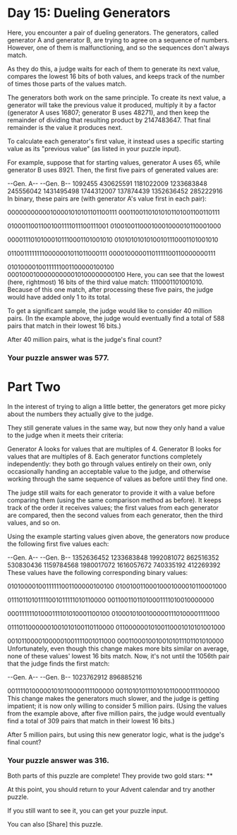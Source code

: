 #  Day 15: Dueling Generators 
Here, you encounter a pair of dueling generators. The generators, called generator A and generator B, are trying to agree on a sequence of numbers. However, one of them is malfunctioning, and so the sequences don't always match.

As they do this, a judge waits for each of them to generate its next value, compares the lowest 16 bits of both values, and keeps track of the number of times those parts of the values match.

The generators both work on the same principle. To create its next value, a generator will take the previous value it produced, multiply it by a factor (generator A uses 16807; generator B uses 48271), and then keep the remainder of dividing that resulting product by 2147483647. That final remainder is the value it produces next.

To calculate each generator's first value, it instead uses a specific starting value as its "previous value" (as listed in your puzzle input).

For example, suppose that for starting values, generator A uses 65, while generator B uses 8921. Then, the first five pairs of generated values are:

--Gen. A--  --Gen. B--
   1092455   430625591
1181022009  1233683848
 245556042  1431495498
1744312007   137874439
1352636452   285222916
In binary, these pairs are (with generator A's value first in each pair):

00000000000100001010101101100111
00011001101010101101001100110111

01000110011001001111011100111001
01001001100010001000010110001000

00001110101000101110001101001010
01010101010100101110001101001010

01100111111110000001011011000111
00001000001101111100110000000111

01010000100111111001100000100100
00010001000000000010100000000100
Here, you can see that the lowest (here, rightmost) 16 bits of the third value match: 1110001101001010. Because of this one match, after processing these five pairs, the judge would have added only 1 to its total.

To get a significant sample, the judge would like to consider 40 million pairs. (In the example above, the judge would eventually find a total of 588 pairs that match in their lowest 16 bits.)

After 40 million pairs, what is the judge's final count?

### Your puzzle answer was 577.

#  Part Two 
In the interest of trying to align a little better, the generators get more picky about the numbers they actually give to the judge.

They still generate values in the same way, but now they only hand a value to the judge when it meets their criteria:

Generator A looks for values that are multiples of 4.
Generator B looks for values that are multiples of 8.
Each generator functions completely independently: they both go through values entirely on their own, only occasionally handing an acceptable value to the judge, and otherwise working through the same sequence of values as before until they find one.

The judge still waits for each generator to provide it with a value before comparing them (using the same comparison method as before). It keeps track of the order it receives values; the first values from each generator are compared, then the second values from each generator, then the third values, and so on.

Using the example starting values given above, the generators now produce the following first five values each:

--Gen. A--  --Gen. B--
1352636452  1233683848
1992081072   862516352
 530830436  1159784568
1980017072  1616057672
 740335192   412269392
These values have the following corresponding binary values:

01010000100111111001100000100100
01001001100010001000010110001000

01110110101111001011111010110000
00110011011010001111010010000000

00011111101000111101010001100100
01000101001000001110100001111000

01110110000001001010100110110000
01100000010100110001010101001000

00101100001000001001111001011000
00011000100100101011101101010000
Unfortunately, even though this change makes more bits similar on average, none of these values' lowest 16 bits match. Now, it's not until the 1056th pair that the judge finds the first match:

--Gen. A--  --Gen. B--
1023762912   896885216

00111101000001010110000111100000
00110101011101010110000111100000
This change makes the generators much slower, and the judge is getting impatient; it is now only willing to consider 5 million pairs. (Using the values from the example above, after five million pairs, the judge would eventually find a total of 309 pairs that match in their lowest 16 bits.)

After 5 million pairs, but using this new generator logic, what is the judge's final count?

### Your puzzle answer was 316.

Both parts of this puzzle are complete! They provide two gold stars: **

At this point, you should return to your Advent calendar and try another puzzle.

If you still want to see it, you can get your puzzle input.

You can also [Share] this puzzle.